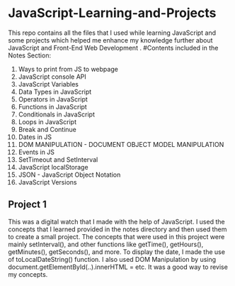 # JavaScript-Learning-and-Projects
This repo contains all the files that I used while learning JavaScript and some projects which helped me enhance my knowledge further about JavaScript and Front-End Web Development .
#Contents included in the Notes Section:
1. Ways to print from JS to webpage
2. JavaScript console API
3. JavaScript Variables
4. Data Types in JavaScript
5. Operators in JavaScript
6. Functions in JavaScript
7. Conditionals in JavaScript
8. Loops in JavaScript
9. Break and Continue
10. Dates in  JS
11. DOM MANIPULATION - DOCUMENT OBJECT MODEL MANIPULATION
12. Events in JS
13. SetTimeout and SetInterval
14. JavaScript localStorage
15. JSON - JavaScript Object Notation
16. JavaScript Versions

## Project 1
This was a digital watch that I made with the help of JavaScript. I used the concepts that I learned provided in the notes directory and then used them to create a small project. The concepts that were used in this project were mainly setInterval(), and other functions like getTime(), getHours(), getMinutes(), getSeconds(), and more. To display the date, I made the use of toLocalDateString() function. I also used DOM Manipulation by using document.getElementById(..).innerHTML = etc.
It was a good way to revise my concepts.


